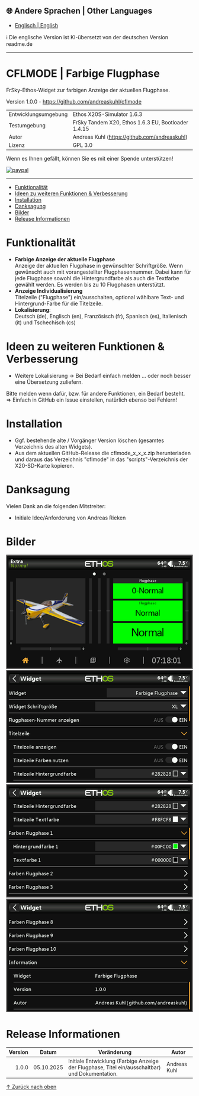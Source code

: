 ## 🌐 Andere Sprachen | Other Languages
- [Englisch | English](readme.md)
  
ℹ️ Die englische Version ist KI-übersetzt von der deutschen Version readme.de

***

<h1 name="top"> CFLMODE | Farbige Flugphase </h1>
FrSky-Ethos-Widget zur farbigen Anzeige der aktuellen Flugphase.

Version 1.0.0 - https://github.com/andreaskuhl/cflmode

|                      |                                                     |
| -------------------- | --------------------------------------------------- |
| Entwicklungsumgebung | Ethos X20S-Simulator 1.6.3                          |
| Testumgebung         | FrSky Tandem X20, Ethos 1.6.3 EU, Bootloader 1.4.15 |
| Autor                | Andreas Kuhl (https://github.com/andreaskuhl)       |
| Lizenz               | GPL 3.0                                             |

Wenn es Ihnen gefällt, können Sie es mit einer Spende unterstützen!
<p>
  <a href="https://www.paypal.com/donate/?hosted_button_id=JWPUZ76CCV4FU">
      <img src="https://www.paypalobjects.com/en_US/i/btn/btn_donateCC_LG.gif" alt="paypal">
  </a>
</p>

***

- [Funktionalität](#funktionalität)
- [Ideen zu weiteren Funktionen \& Verbesserung](#ideen-zu-weiteren-funktionen--verbesserung)
- [Installation](#installation)
- [Danksagung](#danksagung)
- [Bilder](#bilder)
- [Release Informationen](#release-informationen)


# Funktionalität

  - **Farbige Anzeige der aktuelle Flugphase**  
  Anzeige der aktuellen Flugphase in gewünschter Schriftgröße. Wenn gewünscht auch mit vorangestellter Flugphasennummer. Dabei kann für jede Flugphase sowohl die Hintergrundfarbe als auch die Textfarbe gewählt werden. Es werden bis zu 10 Flugphasen unterstützt.
  - **Anzeige Individualisierung**  
  Titelzeile ("Flugphase") ein/ausschalten, optional wählbare Text- und Hintergrund-Farbe für die Titelzeile.
 - **Lokalisierung**:  
 Deutsch (de), Englisch (en), Französisch (fr), Spanisch (es), Italienisch (it) und Tschechisch (cs)
  

# Ideen zu weiteren Funktionen & Verbesserung
  - Weitere Lokalisierung -> Bei Bedarf einfach melden ... oder noch besser eine Übersetzung zuliefern.
  
  Bitte melden wenn dafür, bzw. für andere Funktionen, ein Bedarf besteht.  
  => Einfach in GitHub ein Issue einstellen, natürlich ebenso bei Fehlern!
  
  
# Installation
- Ggf. bestehende alte / Vorgänger Version löschen (gesamtes Verzeichnis des alten Widgets). 
- Aus dem aktuellen GitHub-Release die cflmode_x_x_x.zip herunterladen und daraus das Verzeichnis "cflmode" in das "scripts"-Verzeichnis der X20-SD-Karte kopieren.

# Danksagung
Vielen Dank an die folgenden Mitstreiter:
- Initiale Idee/Anforderung von Andreas Rieken

# Bilder
![alt text](doc-images/image-1.de.png) ![alt text](doc-images/image-2.de.png) ![alt text](doc-images/image-3.de.png) ![alt text](doc-images/image-4.de.png)
# Release Informationen

| Version |   Datum    | Veränderung                                                                                     | Autor        |
| ------: | :--------: | ----------------------------------------------------------------------------------------------- | ------------ |
|   1.0.0 | 05.10.2025 | Initiale Entwicklung (Farbige Anzeige der Flugphase, Titel ein/ausschaltbar) und Dokumentation. | Andreas Kuhl |


[↑ Zurück nach oben](#top)
